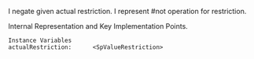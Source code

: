 I negate given actual restriction. I represent #not operation for restriction. 
 
Internal Representation and Key Implementation Points.

    Instance Variables
	actualRestriction:		<SpValueRestriction>
